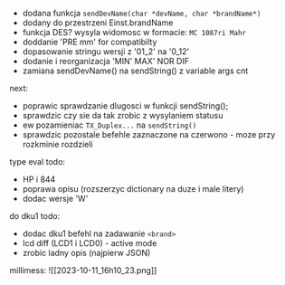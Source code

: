 - dodana funkcja `sendDevName(char *devName, char *brandName*)`
- dodany do przestrzeni Einst.brandName
- funkcja DES? wysyla widomosc w formacie: `MC 1087ri Mahr`
- doddanie 'PRE <value> mm' for compatibilty
- dopasowanie  stringu wersji z '01_2' na '0_12'
- dodanie i reorganizacja 'MIN' MAX' NOR DIF
- zamiana sendDevName() na sendString() z variable args cnt



next:
- poprawic sprawdzanie dlugosci w funkcji sendString();
- sprawdzic czy sie da tak zrobic z wysylaniem statusu
- ew pozamieniac `TX_Duplex...` na `sendString()`
- sprawdzic pozostale befehle zaznaczone na czerwono - moze przy rozkminie rozdzieli

type eval todo:
- HP i 844
- poprawa opisu (rozszerzyc dictionary na duze i male litery)
- dodac wersje 'W'


do dku1 todo:
- dodac dku1 befehl na zadawanie ``<brand>``
- lcd diff (LCD1 i LCD0) - active mode
- zrobic ladny opis (najpierw JSON)


millimess:
![[2023-10-11_16h10_23.png]]